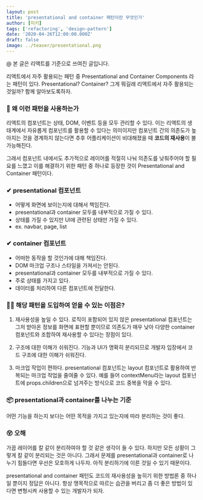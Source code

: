 ```yaml
---
layout: post
title: 'presentational and container 패턴이란 무엇인가'
author: [미키]
tags: ['refactoring', 'design-pattern']
date: '2020-04-26T12:00:00.000Z'
draft: false
image: ../teaser/presentational.png
---
```


@ 본 글은 리액트를 기준으로 쓰여진 글입니다.

리액트에서 자주 활용되는 패턴 중
Presentational and Container Components 라는 패턴이 있다.
Presentational? Container? 그게 뭐길래 리액트에서 자주 활용되는 것일까?
함께 알아보도록하자.

### 👀 왜 이런 패턴을 사용하는가

리액트의 컴포넌트는 상태, DOM, 이벤트 등을 모두 관리할 수 있다.
이는 리액트의 생태계에서 자유롭게 컴포넌트를 활용할 수 있다는 의미이지만
컴포넌트 간의 의존도가 높아지는 것을 경계하지 않는다면 추후 어플리케이션이 비대해졌을 때
**코드의 재사용**이 불가능해진다.

그래서 컴포넌트 내에서도 추가적으로 레이어를 적절히 나눠
의존도를 낮춰주어야 할 필요를 느꼈고
이를 해결하기 위한 패턴 중 하나로 등장한 것이
Presentational and Container 패턴이다.

### ✔ presentational 컴포넌트

- 어떻게 화면에 보이는지에 대해서 책임진다.
- presentational과 container 모두를 내부적으로 가질 수 있다.
- 상태를 가질 수 있지만 UI에 관련된 상태만 가질 수 있다.
- ex. navbar, page, list

### ✔ container 컴포넌트

- 어떠한 동작을 할 것인가에 대해 책임진다.
- DOM 마크업 구조나 스타일을 가져서는 안된다.
- presentational과 container 모두를 내부적으로 가질 수 있다.
- 주로 상태를 가지고 있다.
- 데이터를 처리하여 다른 컴포넌트에 전달한다.

### 🙋‍♂️ 해당 패턴을 도입하여 얻을 수 있는 이점은?

1. 재사용성을 높일 수 있다.
   로직이 포함되어 있지 않은 presentational 컴포넌트는
   그저 받아온 정보를 화면에 표현할 뿐이므로
   의존도가 매우 낮아 다양한 container 컴포넌트와 조합하여
   재사용할 수 있다는 장점이 있다.

2. 구조에 대한 이해가 쉬워진다.
   기능과 UI가 명확히 분리되므로
   개발자 입장에서 코드 구조에 대한 이해가 쉬워진다.
3. 마크업 작업이 편하다.
   presentational 컴포넌트는 layout 컴포넌트로 활용하여
   반복되는 마크업 작업을 줄여줄 수 있다.
   예를 들어 contextMenu라는 layout 컴포넌트에 props.children으로
   넘겨주는 방식으로 코드 중복을 막을 수 있다.

### 📦 presentational과 container를 나누는 기준

어떤 기능을 하는지 보다는
어떤 목적을 가지고 있는지에 따라 분리하는 것이 좋다.

### 😵 오해

가끔 레이어를 칼 같이 분리하여야 할 것 같은 생각이 들 수 있다.
하지만 모든 상황이 그렇게 칼 같이 분리되는 것은 아니다.
그래서 문제를 presentational과 container로 나누기 힘들다면 우선은 모호하게 나두자.
아직 분리하기에 이른 것일 수 있기 때문이다.

presentational and container 패턴도
코드의 재사용성을 높히기 위한 방법론 중 하나일 뿐이지 정답은 아니다.
항상 맹목적으로 따르는 습관을 버리고
좀 더 좋은 방법이 있다면 변형시켜 사용할 수 있는 개발자가 되자.
